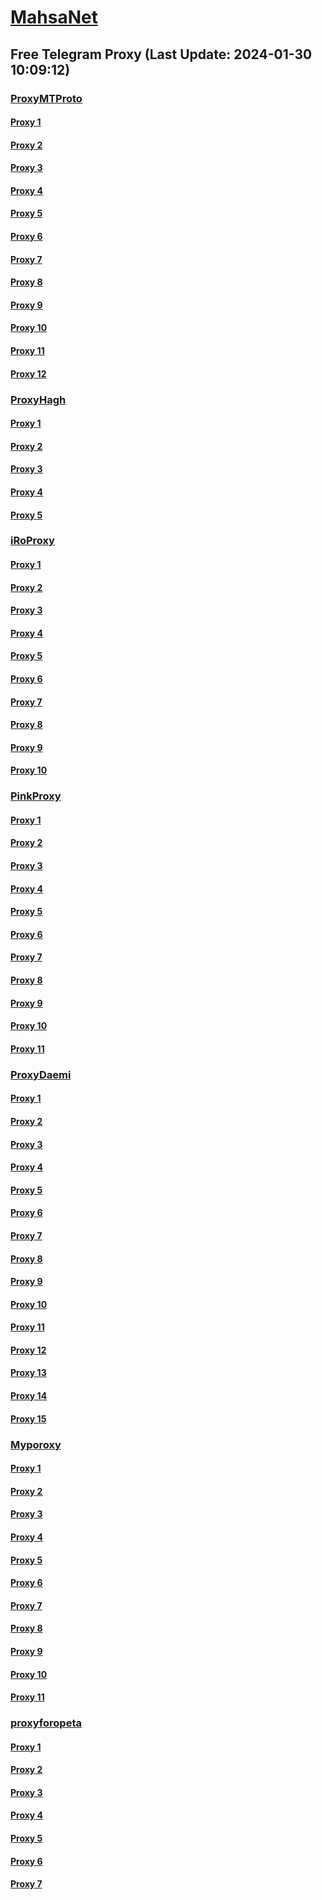 
# [MahsaNet](https://t.me/mahsa_net)
## Free Telegram Proxy (Last Update: 2024-01-30 10:09:12)
### [ProxyMTProto](https://t.me/ProxyMTProto)
#### [Proxy 1](tg://proxy?server=49.13.201.17&port=7443&secret=AAAAAAAAAAAAAAAAAAAAABQ%3D)
#### [Proxy 2](tg://proxy?server=49.13.135.66&port=7543&secret=FgMBAgABAAH8AwOG4kw63Q%3D%3D)
#### [Proxy 3](tg://proxy?server=49.13.29.221&port=7443&secret=AAAAAAAAAAAAAAAAAAAAABQ%3D)
#### [Proxy 4](tg://proxy?server=88.99.121.73&port=7543&secret=FgMBAgABAAH8AwOG4kw63Q%3D%3D)
#### [Proxy 5](tg://proxy?server=167.235.194.232&port=7543&secret=FgMBAgABAAH8AwOG4kw63Q%3D%3D)
#### [Proxy 6](tg://proxy?server=49.13.201.36&port=7443&secret=AAAAAAAAAAAAAAAAAAAAABQ%3D)
#### [Proxy 7](tg://proxy?server=159.69.22.20&port=7543&secret=FgMBAgABAAH8AwOG4kw63Q%3D%3D)
#### [Proxy 8](tg://proxy?server=49.13.201.85&port=7443&secret=AAAAAAAAAAAAAAAAAAAAABQ%3D)
#### [Proxy 9](tg://proxy?server=49.13.201.78&port=7443&secret=AAAAAAAAAAAAAAAAAAAAABQ%3D)
#### [Proxy 10](tg://proxy?server=138.201.124.123&port=88&secret=FgMBAgABAAH8AwOG4kw63Q%3D%3D)
#### [Proxy 11](tg://proxy?server=178.63.85.106&port=88&secret=FgMBAgABAAH8AwOG4kw63Q%3D%3D)
#### [Proxy 12](tg://proxy?server=65.109.62.178&port=8&secret=FgMBAgABAAH8AwOG4kw63Q==)
### [ProxyHagh](https://t.me/ProxyHagh)
#### [Proxy 1](tg://proxy?server=95.217.142.238&port=7443&secret=FgMBAgABAAH8AwOG4kw63Q%3D%3D)
#### [Proxy 2](tg://proxy?server=95.217.142.238&port=7443&secret=FgMBAgABAAH8AwOG4kw63Q%3D%3D)
#### [Proxy 3](tg://proxy?server=95.217.142.238&port=7443&secret=FgMBAgABAAH8AwOG4kw63Q%3D%3D)
#### [Proxy 4](tg://proxy?server=95.217.142.238&port=7443&secret=FgMBAgABAAH8AwOG4kw63Q%3D%3D)
#### [Proxy 5](tg://proxy?server=95.217.142.238&port=7443&secret=FgMBAgABAAH8AwOG4kw63Q%3D%3D)
### [iRoProxy](https://t.me/iRoProxy)
#### [Proxy 1](tg://proxy?server=144.76.83.123&port=250&secret=FgMBAgABAAH8AwOG4kw63Q%3D%3D)
#### [Proxy 2](tg://proxy?server=148.251.3.118&port=250&secret=FgMBAgABAAH8AwOG4kw63Q%3D%3D)
#### [Proxy 3](tg://proxy?server=136.243.132.238&port=250&secret=FgMBAgABAAH8AwOG4kw63Q%3D%3D)
#### [Proxy 4](tg://proxy?server=195.201.196.18&port=250&secret=FgMBAgABAAH8AwOG4kw63Q%3D%3D)
#### [Proxy 5](tg://proxy?server=144.76.237.3&port=6&secret=FgMBAgABAAH8AwOG4kw63Q==)
#### [Proxy 6](tg://proxy?server=94.130.204.27&port=6&secret=FgMBAgABAAH8AwOG4kw63Q==)
#### [Proxy 7](tg://proxy?server=212.32.225.75&port=443&secret=FgMBAgABAAH8AwOG4kw63Q%3D%3D)
#### [Proxy 8](tg://proxy?server=178.162.159.88&port=443&secret=FgMBAgABAAH8AwOG4kw63Q%3D%3D)
#### [Proxy 9](tg://proxy?server=178.63.67.53&port=443&secret=FgMBAgABAAH8AwOG4kw63Q%3D%3D)
#### [Proxy 10](tg://proxy?server=213.227.135.151&port=20&secret=FgMBAgABAAH8AwOG4kw63Q%3D%3D)
### [PinkProxy](https://t.me/PinkProxy)
#### [Proxy 1](tg://proxy?server=188.34.152.27&port=4045&secret=FgMBAgABAAH8AwOG4kw63Q==)
#### [Proxy 2](tg://proxy?server=128.140.60.175&port=4045&secret=FgMBAgABAAH8AwOG4kw63Q==)
#### [Proxy 3](tg://proxy?server=159.69.122.138&port=4045&secret=FgMBAgABAAH8AwOG4kw63Q==)
#### [Proxy 4](tg://proxy?server=49.12.77.71&port=4045&secret=FgMBAgABAAH8AwOG4kw63Q==)
#### [Proxy 5](tg://proxy?server=88.99.15.147&port=4045&secret=FgMBAgABAAH8AwOG4kw63Q==)
#### [Proxy 6](tg://proxy?server=159.69.122.138&port=4045&secret=FgMBAgABAAH8AwOG4kw63Q==)
#### [Proxy 7](tg://proxy?server=116.202.99.201&port=4045&secret=FgMBAgABAAH8AwOG4kw63Q==)
#### [Proxy 8](tg://proxy?server=49.12.77.71&port=4045&secret=FgMBAgABAAH8AwOG4kw63Q==)
#### [Proxy 9](tg://proxy?server=159.69.250.103&port=4045&secret=FgMBAgABAAH8AwOG4kw63Q==)
#### [Proxy 10](tg://proxy?server=49.13.83.81&port=4045&secret=FgMBAgABAAH8AwOG4kw63Q==)
#### [Proxy 11](tg://proxy?server=49.12.34.94&port=4045&secret=FgMBAgABAAH8AwOG4kw63Q==)
### [ProxyDaemi](https://t.me/ProxyDaemi)
#### [Proxy 1](tg://proxy?server=88.99.145.17&port=3443&secret=FgMBAgABAAH8AwOG4kw63Q%3D%3D)
#### [Proxy 2](tg://proxy?server=46.149.77.157&port=8&secret=FgMBAgABAAH8AwOG4kw63QrZXRhYWJvbmxpbmUuY29ta2V0YWJvbmxpbmUuY29tYmF6YXIuaXJzbmFwLmlyAAAAAAAAAAAAAAAAAAAAAAAAAAAAAAAA)
#### [Proxy 3](tg://proxy?server=167.235.141.201&port=3443&secret=FgMBAgABAAH8AwOG4kw63Q%3D%3D)
#### [Proxy 4](tg://proxy?server=167.235.141.201&port=3443&secret=FgMBAgABAAH8AwOG4kw63Q%3D%3D)
#### [Proxy 5](tg://proxy?server=91.107.197.93&port=2024&secret=FgMBAgABAAH8AwOG4kw63Q==)
#### [Proxy 6](tg://proxy?server=128.140.108.110&port=3443&secret=FgMBAgABAAH8AwOG4kw63Q%3D%3D)
#### [Proxy 7](tg://proxy?server=49.13.201.85&port=7443&secret=AAAAAAAAAAAAAAAAAAAAABQ=)
#### [Proxy 8](tg://proxy?server=109.234.39.58&port=8&secret=FgMBAgABAAH8AwOG4kw63QrZXRhYWJvbmxpbmUuY29ta2V0YWJvbmxpbmUuY29tYmF6YXIuaXJzbmFwLmlyAAAAAAAAAAAAAAAAAAAAAAAAAAAAAAAA)
#### [Proxy 9](tg://proxy?server=167.235.246.49&port=4045&secret=FgMBAgABAAH8AwOG4kw63Q==)
#### [Proxy 10](tg://proxy?server=91.107.197.93&port=2024&secret=FgMBAgABAAH8AwOG4kw63Q==)
#### [Proxy 11](tg://proxy?server=49.13.130.3&port=2024&secret=FgMBAgABAAH8AwOG4kw63Q%3D%3D)
#### [Proxy 12](tg://proxy?server=91.107.197.93&port=2024&secret=FgMBAgABAAH8AwOG4kw63Q==)
#### [Proxy 13](tg://proxy?server=49.13.128.91&port=7443&secret=FgMBAgABAAH8AwOG4kw63Q%3D%3D)
#### [Proxy 14](tg://proxy?server=159.69.250.103&port=4045&secret=FgMBAgABAAH8AwOG4kw63Q==)
#### [Proxy 15](tg://proxy?server=49.13.201.59&port=7443&secret=AAAAAAAAAAAAAAAAAAAAABQ=)
### [Myporoxy](https://t.me/Myporoxy)
#### [Proxy 1](tg://proxy?server=49.13.126.174&port=4550&secret=FpABAiIBhwH8AwOG42xL3Q==)
#### [Proxy 2](tg://proxy?server=49.12.111.1&port=4550&secret=FpABAiIBhwH8AwOG42xL3Q==)
#### [Proxy 3](tg://proxy?server=116.203.238.255&port=4550&secret=FpABAiIBhwH8AwOG42xL3Q==)
#### [Proxy 4](tg://proxy?server=116.203.147.49&port=4550&secret=FpABAiIBhwH8AwOG42xL3Q==)
#### [Proxy 5](tg://proxy?server=195.201.116.90&port=8770&secret=FgMBAgABAAH8AwOG4kw63Q==)
#### [Proxy 6](tg://proxy?server=168.119.174.150&port=8770&secret=FgMBAgABAAH8AwOG4kw63Q==)
#### [Proxy 7](tg://proxy?server=167.235.61.195&port=8770&secret=FgMBAgABAAH8AwOG4kw63Q==)
#### [Proxy 8](tg://proxy?server=116.203.238.255&port=4550&secret=FpABAiIBhwH8AwOG42xL3Q==)
#### [Proxy 9](tg://proxy?server=116.203.147.49&port=4550&secret=FpABAiIBhwH8AwOG42xL3Q==)
#### [Proxy 10](tg://proxy?server=162.55.57.96&port=4550&secret=FpABAiIBhwH8AwOG42xL3Q==)
#### [Proxy 11](tg://proxy?server=49.13.126.174&port=4550&secret=FpABAiIBhwH8AwOG42xL3Q==)
### [proxyforopeta](https://t.me/proxyforopeta)
#### [Proxy 1](tg://proxy?server=49.13.169.80&port=7443&secret=AAAAAAAAAAAAAAAAAAAAABQ%3D)
#### [Proxy 2](tg://proxy?server=178.63.89.175&port=6&secret=FgMBAgABAAH8AwOG4kw63Q%3D%3D)
#### [Proxy 3](tg://proxy?server=178.63.118.240&port=8085&secret=FgMBAgABAAH8AwOG4kw63Q%3D%3D)
#### [Proxy 4](tg://proxy?server=176.9.67.48&port=1402&secret=FgMBAgABAAH8AwOG4kw63Q==)
#### [Proxy 5](tg://proxy?server=157.90.154.166&port=2024&secret=FgMBAgABAAH8AwOG4kw63Q==)
#### [Proxy 6](tg://proxy?server=49.13.201.54&port=7443&secret=AAAAAAAAAAAAAAAAAAAAABQ=)
#### [Proxy 7](tg://proxy?server=5.9.231.190&port=8085&secret=FgMBAgABAAH8AwOG4kw63Q==)

    